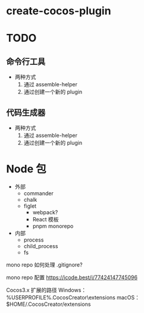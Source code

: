# create-cocos-plugin

# TODO
## 命令行工具
  * 两种方式
    1. 通过 assemble-helper
    2. 通过创建一个新的 plugin

## 代码生成器
  * 两种方式
    1. 通过 assemble-helper
    2. 通过创建一个新的 plugin

# Node 包
  * 外部
    * commander
    * chalk
    * figlet
      * webpack?
      * React 模板
      * pnpm monorepo
  * 内部
    * process
    * child_process
    * fs


mono repo 如何处理 .gitignore?

mono repo 配置 https://icode.best/i/77424147745096


Cocos3.x 扩展的路径
Windows：%USERPROFILE%\.CocosCreator\extensions
macOS：$HOME/.CocosCreator/extensions